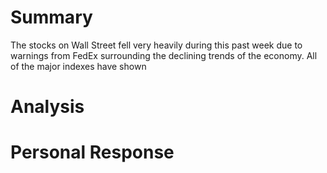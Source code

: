 # Summary
The stocks on Wall Street fell very heavily during this past week due to warnings from FedEx surrounding the declining trends of the economy. All of the major indexes have shown
# Analysis

# Personal Response
